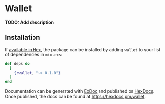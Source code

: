 # Wallet

**TODO: Add description**

## Installation

If [available in Hex](https://hex.pm/docs/publish), the package can be installed
by adding `wallet` to your list of dependencies in `mix.exs`:

```elixir
def deps do
  [
    {:wallet, "~> 0.1.0"}
  ]
end
```

Documentation can be generated with [ExDoc](https://github.com/elixir-lang/ex_doc)
and published on [HexDocs](https://hexdocs.pm). Once published, the docs can
be found at <https://hexdocs.pm/wallet>.

